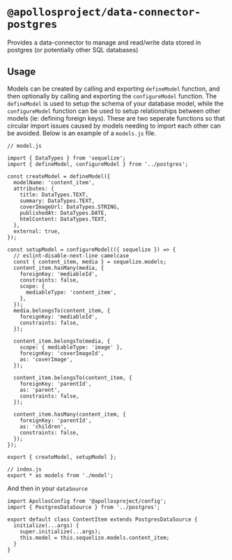 # `@apollosproject/data-connector-postgres`

Provides a data-connector to manage and read/write data stored in postgres (or potentially other SQL databases)


## Usage

Models can be created by calling and exporting `defineModel` function, and then optionally by calling and exporting the `configureModel` function. The `defineModel` is used to setup the schema of your database model, while the `configureModel` function can be used to setup relationships between other models (ie: defining foreign keys). These are two seperate functions so that circular import issues caused by models needing to import each other can be avoided. Below is an example of a `models.js` file. 

```
// model.js

import { DataTypes } from 'sequelize';
import { defineModel, configureModel } from '../postgres';

const createModel = defineModel({
  modelName: 'content_item',
  attributes: {
    title: DataTypes.TEXT,
    summary: DataTypes.TEXT,
    coverImageUrl: DataTypes.STRING,
    publishedAt: DataTypes.DATE,
    htmlContent: DataTypes.TEXT,
  },
  external: true,
});

const setupModel = configureModel(({ sequelize }) => {
  // eslint-disable-next-line camelcase
  const { content_item, media } = sequelize.models;
  content_item.hasMany(media, {
    foreignKey: 'mediableId',
    constraints: false,
    scope: {
      mediableType: 'content_item',
    },
  });
  media.belongsTo(content_item, {
    foreignKey: 'mediableId',
    constraints: false,
  });

  content_item.belongsTo(media, {
    scope: { mediableType: 'image' },
    foreignKey: 'coverImageId',
    as: 'coverImage',
  });

  content_item.belongsTo(content_item, {
    foreignKey: 'parentId',
    as: 'parent',
    constraints: false,
  });

  content_item.hasMany(content_item, {
    foreignKey: 'parentId',
    as: 'children',
    constraints: false,
  });
});

export { createModel, setupModel };
```

```
// index.js
export * as models from './model';
```


And then in your `dataSource`

```
import ApollosConfig from '@apollosproject/config';
import { PostgresDataSource } from '../postgres';

export default class ContentItem extends PostgresDataSource {
  initialize(...args) {
    super.initialize(...args);
    this.model = this.sequelize.models.content_item;
  }
}
```

